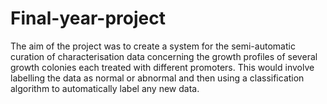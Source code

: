 # Final-year-project
The aim of the project was to create a system for the semi-automatic curation of characterisation data concerning the growth profiles of several growth colonies each treated with different promoters. This would involve labelling the data as normal or abnormal and then using a classification algorithm to automatically label any new data.
